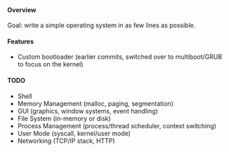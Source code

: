 #### Overview

Goal: write a simple operating system in as few lines as possible.

#### Features
- Custom bootloader (earlier commits, switched over to multiboot/GRUB to focus on the kernel)

#### TODO
- Shell
- Memory Management (malloc, paging, segmentation)
- GUI (graphics, window systems, event handling)
- File System (in-memory or disk)
- Process Management (process/thread scheduler, context switching)
- User Mode (syscall, kernel/user mode)
- Networking (TCP/IP stack, HTTP)